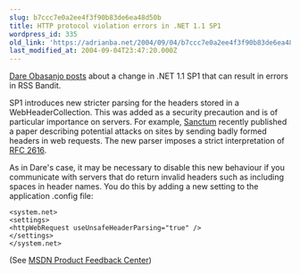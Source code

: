 ```yaml
---
slug: b7ccc7e0a2ee4f3f90b83de6ea48d50b
title: HTTP protocol violation errors in .NET 1.1 SP1
wordpress_id: 335
old_link: 'https://adrianba.net/2004/09/04/b7ccc7e0a2ee4f3f90b83de6ea48d50b/'
last_modified_at: 2004-09-04T23:47:20.000Z
---
```


[
Dare Obasanjo posts](http://www.25hoursaday.com/weblog/PermaLink.aspx?guid=d98a420e-6679-474c-865a-30578338ceb8) about a change in .NET 1.1 SP1 that can
result in errors in RSS Bandit.

SP1 introduces new stricter parsing for the headers stored in a
WebHeaderCollection. This was added as a security precaution and is
of particular importance on servers. For example,
[Sanctum](http://www.sanctuminc.com/) recently published
a paper describing potential attacks on sites by sending badly
formed headers in web requests. The new parser imposes a strict
interpretation of [RFC
2616](http://www.ietf.org/rfc/rfc2616.txt).

As in Dare's case, it may be necessary to disable this new
behaviour if you communicate with servers that do return invalid
headers such as including spaces in header names. You do this by
adding a new setting to the application .config file:
    
    
    <system.net>
    <settings>
    <httpWebRequest useUnsafeHeaderParsing="true" />
    </settings>
    </system.net> 
    

(See
[
MSDN Product Feedback Center](http://lab.msdn.microsoft.com/ProductFeedback/viewFeedback.aspx?feedbackid=4178c7c2-d445-4921-a94a-099cf5034974))
